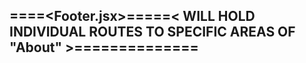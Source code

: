 ## ====<Footer.jsx>=====< WILL HOLD INDIVIDUAL ROUTES TO SPECIFIC AREAS OF "About" >============== 
